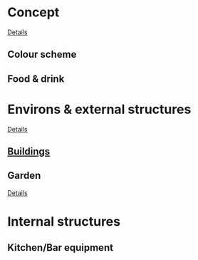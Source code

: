 # Concept

[Details](./concept/)

## Colour scheme

## Food & drink

# Environs & external structures

[Details](./environs/)

## [Buildings](./environs/buildings)

## Garden

[Details](./garden/)

# Internal structures

## Kitchen/Bar equipment


